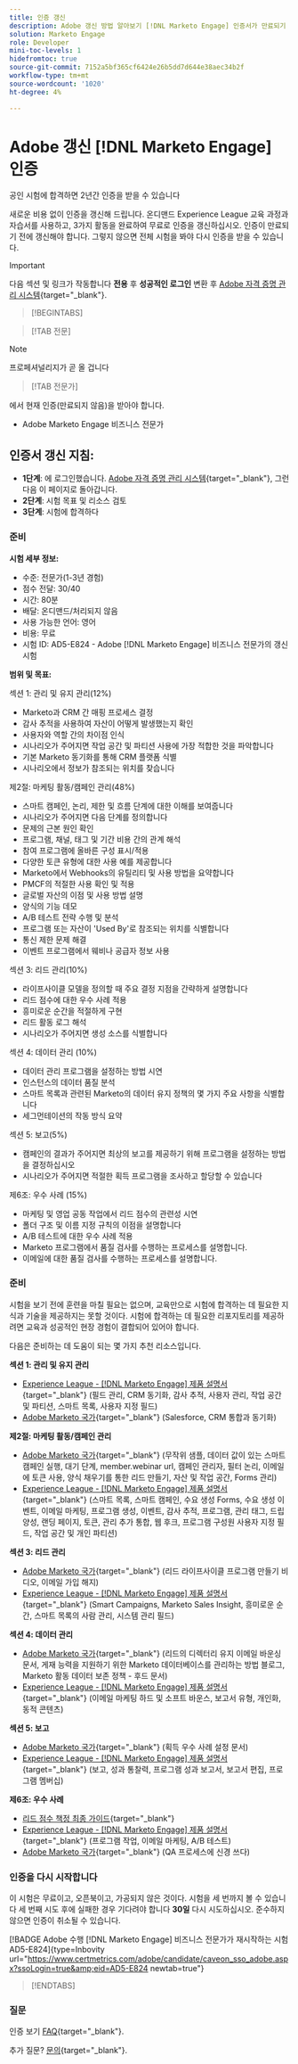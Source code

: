 ```yaml
---
title: 인증 갱신
description: Adobe 갱신 방법 알아보기 [!DNL Marketo Engage] 인증서가 만료되기 전에 인증.
solution: Marketo Engage
role: Developer
mini-toc-levels: 1
hidefromtoc: true
source-git-commit: 7152a5bf365cf6424e26b5dd7d644e38aec34b2f
workflow-type: tm+mt
source-wordcount: '1020'
ht-degree: 4%

---
```


# Adobe 갱신 [!DNL Marketo Engage] 인증

공인 시험에 합격하면 2년간 인증을 받을 수 있습니다

새로운 비용 없이 인증을 갱신해 드립니다. 온디맨드 Experience League 교육 과정과 자습서를 사용하고, 3가지 활동을 완료하여 무료로 인증을 갱신하십시오. 인증이 만료되기 전에 갱신해야 합니다. 그렇지 않으면 전체 시험을 봐야 다시 인증을 받을 수 있습니다.

>[!IMPORTANT]
>
>다음 섹션 및 링크가 작동합니다 **전용** 후 **성공적인 로그인** 변환 후 [Adobe 자격 증명 관리 시스템](http://www.certmetrics.com/adobe){target="_blank"}.

>[!BEGINTABS]

>[!TAB 전문]

>[!NOTE]
>
>프로페셔널리지가 곧 올 겁니다

>[!TAB 전문가]

에서 현재 인증(만료되지 않음)을 받아야 합니다.

* Adobe Marketo Engage 비즈니스 전문가

## 인증서 갱신 지침:

* **1단계**: 에 로그인했습니다. [Adobe 자격 증명 관리 시스템](http://www.certmetrics.com/adobe){target="_blank"}, 그런 다음 이 페이지로 돌아갑니다.
* **2단계**: 시험 목표 및 리소스 검토
* **3단계**: 시험에 합격하다

### 준비

**시험 세부 정보:**

* 수준: 전문가(1-3년 경험)
* 점수 전달: 30/40
* 시간: 80분
* 배달: 온디맨드/처리되지 않음
* 사용 가능한 언어: 영어
* 비용: 무료
* 시험 ID: AD5-E824 - Adobe [!DNL Marketo Engage] 비즈니스 전문가의 갱신 시험

**범위 및 목표:**

섹션 1: 관리 및 유지 관리(12%)

* Marketo과 CRM 간 매핑 프로세스 결정
* 감사 추적을 사용하여 자산이 어떻게 발생했는지 확인
* 사용자와 역할 간의 차이점 인식
* 시나리오가 주어지면 작업 공간 및 파티션 사용에 가장 적합한 것을 파악합니다
* 기본 Marketo 동기화를 통해 CRM 플랫폼 식별
* 시나리오에서 정보가 참조되는 위치를 찾습니다

제2절: 마케팅 활동/캠페인 관리(48%)

* 스마트 캠페인, 논리, 제한 및 흐름 단계에 대한 이해를 보여줍니다
* 시나리오가 주어지면 다음 단계를 정의합니다
* 문제의 근본 원인 확인
* 프로그램, 채널, 태그 및 기간 비용 간의 관계 해석
* 참여 프로그램에 올바른 구성 표시/적용
* 다양한 토큰 유형에 대한 사용 예를 제공합니다
* Marketo에서 Webhooks의 유틸리티 및 사용 방법을 요약합니다
* PMCF의 적절한 사용 확인 및 적용
* 글로벌 자산의 이점 및 사용 방법 설명
* 양식의 기능 데모
* A/B 테스트 전략 수행 및 분석
* 프로그램 또는 자산이 &#39;Used By&#39;로 참조되는 위치를 식별합니다
* 통신 제한 문제 해결
* 이벤트 프로그램에서 웨비나 공급자 정보 사용

섹션 3: 리드 관리(10%)

* 라이프사이클 모델을 정의할 때 주요 결정 지점을 간략하게 설명합니다
* 리드 점수에 대한 우수 사례 적용
* 흥미로운 순간을 적절하게 구현
* 리드 활동 로그 해석
* 시나리오가 주어지면 생성 소스를 식별합니다

섹션 4: 데이터 관리 (10%)

* 데이터 관리 프로그램을 설정하는 방법 시연
* 인스턴스의 데이터 품질 분석
* 스마트 목록과 관련된 Marketo의 데이터 유지 정책의 몇 가지 주요 사항을 식별합니다
* 세그먼테이션의 작동 방식 요약

섹션 5: 보고(5%)

* 캠페인의 결과가 주어지면 최상의 보고를 제공하기 위해 프로그램을 설정하는 방법을 결정하십시오
* 시나리오가 주어지면 적절한 획득 프로그램을 조사하고 할당할 수 있습니다

제6조: 우수 사례 (15%)

* 마케팅 및 영업 공동 작업에서 리드 점수의 관련성 시연
* 폴더 구조 및 이름 지정 규칙의 이점을 설명합니다
* A/B 테스트에 대한 우수 사례 적용
* Marketo 프로그램에서 품질 검사를 수행하는 프로세스를 설명합니다.
* 이메일에 대한 품질 검사를 수행하는 프로세스를 설명합니다.

### 준비

시험을 보기 전에 훈련을 마칠 필요는 없으며, 교육만으로 시험에 합격하는 데 필요한 지식과 기술을 제공하지는 못할 것이다. 시험에 합격하는 데 필요한 리포지토리를 제공하려면 교육과 성공적인 현장 경험이 결합되어 있어야 합니다.

다음은 준비하는 데 도움이 되는 몇 가지 추천 리소스입니다.

**섹션 1: 관리 및 유지 관리**

* [Experience League - [!DNL Marketo Engage] 제품 설명서](https://experienceleague.adobe.com/docs/marketo/using/home.html?lang=ko){target="_blank"} (필드 관리, CRM 동기화, 감사 추적, 사용자 관리, 작업 공간 및 파티션, 스마트 목록, 사용자 지정 필드)
* [Adobe Marketo 국가](https://nation.marketo.com/t5/products/ct-p/products){target="_blank"} (Salesforce, CRM 통합과 동기화)

**제2절: 마케팅 활동/캠페인 관리**

* [Adobe Marketo 국가](https://nation.marketo.com/t5/products/ct-p/products){target="_blank"} (무작위 샘플, 데이터 값이 있는 스마트 캠페인 실행, 대기 단계, member.webinar url, 캠페인 관리자, 필터 논리, 이메일에 토큰 사용, 양식 채우기를 통한 리드 만들기, 자산 및 작업 공간, Forms 관리)
* [Experience League - [!DNL Marketo Engage] 제품 설명서](https://experienceleague.adobe.com/docs/marketo/using/home.html?lang=ko){target="_blank"} (스마트 목록, 스마트 캠페인, 수요 생성 Forms, 수요 생성 이벤트, 이메일 마케팅, 프로그램 생성, 이벤트, 감사 추적, 프로그램, 관리 태그, 드립 양성, 랜딩 페이지, 토큰, 관리 추가 통합, 웹 후크, 프로그램 구성원 사용자 지정 필드, 작업 공간 및 개인 파티션)

**섹션 3: 리드 관리**

* [Adobe Marketo 국가](https://nation.marketo.com/t5/products/ct-p/products){target="_blank"} (리드 라이프사이클 프로그램 만들기 비디오, 이메일 가입 해지)
* [Experience League - [!DNL Marketo Engage] 제품 설명서](https://experienceleague.adobe.com/docs/marketo/using/home.html?lang=ko){target="_blank"} (Smart Campaigns, Marketo Sales Insight, 흥미로운 순간, 스마트 목록의 사람 관리, 시스템 관리 필드)

**섹션 4: 데이터 관리**

* [Adobe Marketo 국가](https://nation.marketo.com/t5/products/ct-p/products){target="_blank"} (리드의 디렉터리 유지 이메일 바운싱 문서, 게재 능력을 지원하기 위한 Marketo 데이터베이스를 관리하는 방법 블로그, Marketo 활동 데이터 보존 정책 - 후드 문서)
* [Experience League - [!DNL Marketo Engage] 제품 설명서](https://experienceleague.adobe.com/docs/marketo/using/home.html?lang=ko){target="_blank"} (이메일 마케팅 하드 및 소프트 바운스, 보고서 유형, 개인화, 동적 콘텐츠)

**섹션 5: 보고**

* [Adobe Marketo 국가](https://nation.marketo.com/t5/products/ct-p/products){target="_blank"} (획득 우수 사례 설정 문서)
* [Experience League - [!DNL Marketo Engage] 제품 설명서](https://experienceleague.adobe.com/docs/marketo/using/home.html?lang=ko){target="_blank"} (보고, 성과 통찰력, 프로그램 성과 보고서, 보고서 편집, 프로그램 멤버십)

**제6조: 우수 사례**

* [리드 점수 책정 최종 가이드](https://www.marketo.com/definitive-guides/lead-scoring){target="_blank"}
* [Experience League - [!DNL Marketo Engage] 제품 설명서](https://experienceleague.adobe.com/docs/marketo/using/home.html?lang=ko){target="_blank"} (프로그램 작업, 이메일 마케팅, A/B 테스트)
* [Adobe Marketo 국가](https://nation.marketo.com/t5/products/ct-p/products){target="_blank"} (QA 프로세스에 신경 쓰다)

### 인증을 다시 시작합니다

이 시험은 무료이고, 오픈북이고, 가공되지 않은 것이다. 시험을 세 번까지 볼 수 있습니다 세 번째 시도 후에 실패한 경우 기다려야 합니다 **30일** 다시 시도하십시오. 준수하지 않으면 인증이 취소될 수 있습니다.

[!BADGE Adobe 수행 [!DNL Marketo Engage] 비즈니스 전문가가 재시작하는 시험 AD5-E824]{type=Inbovity url=&quot;https://www.certmetrics.com/adobe/candidate/caveon_sso_adobe.aspx?ssoLogin=true&amp;eid=AD5-E824 newtab=true&quot;}

>[!ENDTABS]

### 질문

인증 보기 [FAQ](https://experienceleague.adobe.com/docs/certification/certification/faq.html?lang=en){target="_blank"}.

추가 질문? [문의](mailto:certif@adobe.com){target="_blank"}.
